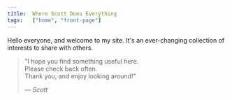 ```yaml
---
title:  Where Scott Does Everything
tags:   ["home", "front-page"]
---
```


Hello everyone, and welcome to my site. It's an ever-changing collection of interests to share with others.

> "I hope you find something useful here.<br>
> Please check back often.<br>
> Thank you, and enjoy looking around!"
>
> <cite>&mdash; Scott</cite>
